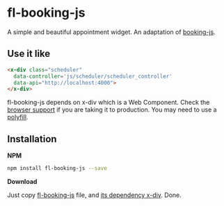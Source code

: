 # fl-booking-js
A simple and beautiful appointment widget. An adaptation of [booking-js](https://github.com/timekit-io/booking-js).

## Use it like

``` html
<x-div class="scheduler"
  data-controller='js/scheduler/scheduler_controller'
  data-api="http://localhost:4000">
</x-div>
```

fl-booking-js depends on x-div which is a Web Component. Check the [browser support](http://caniuse.com/#search=Custom%20Elements)
if you are taking it to production. You may need to use a [polyfill](http://webcomponents.org/polyfills/).

## Installation
**NPM**

```bash
npm install fl-booking-js --save
```

**Download**

Just copy [fl-booking-js](https://github.com/fourlabsldn/fl-booking-js/blob/master/dist/fl-booking.min.js) file, and [its dependency x-div](https://raw.githubusercontent.com/fourlabsldn/x-div/master/js/x-div.js). Done.

